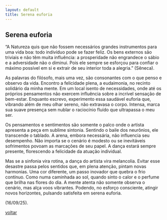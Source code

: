 ```yaml
---
layout: default
title: Serena euforia
--- 
```


## Serena euforia

“A Natureza quis que não fossem necessários grandes instrumentos para uma vida boa: todo indivíduo pode se fazer feliz. Os bens externos são triviais e não têm muita influência: a prosperidade não engrandece o sábio e a adversidade não o diminui. Pois ele sempre se esforçou para confiar o máximo possível em si e extrair de seu interior toda a alegria.” (Sêneca).

As palavras do filósofo, mais uma vez, são consonantes com o que penso e observo da vida. Encontro a felicidade plena, a eudaimonia, no recinto solidário da minha mente. Em um local isento de necessidades, onde até os próprios pensamentos não exercem influência sobre a incrível sensação de bem-estar. Enquanto escrevo, experimento essa saudável euforia que, vibrando além de meu olhar sereno, não extravasa o corpo. Intensa, marca sua suave presença sem nublar o raciocínio fluído que ultrapassa o meu ser.

Os pensamentos e sentimentos são somente o palco onde o artista apresenta a peça em sublime sintonia. Sentindo o baile dos neurônios, ele transcende o tablado. A arena, embora necessária, não influencia seu desempenho. Não importa se o cenário é modesto ou se inevitáveis sofrimentos povoam as marcações de seu papel. A dança estará sempre presente, florescendo a felicidade da atuação individual.

Mas se a sinfonia vira rotina, a dança do artista vira melancolia. Evitar esse desastre passa pelos sentidos que, em plena atenção, pintam novas harmonias. Uma cor diferente, um passo inovador que quebra o frio contínuo. Como numa caminhada ao sol, quando sinto o calor e o perfume que brilha nas flores do dia. A mente atenta não somente observa o cenário, mas alça voos vibrantes. Podendo, no esforço consciente, atingir novos horizontes, pulsando satisfeita em serena euforia.

(16/09/25).

[voltar](./)